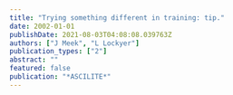 ```yaml
---
title: "Trying something different in training: tip."
date: 2002-01-01
publishDate: 2021-08-03T04:08:08.039763Z
authors: ["J Meek", "L Lockyer"]
publication_types: ["2"]
abstract: ""
featured: false
publication: "*ASCILITE*"
---
```


